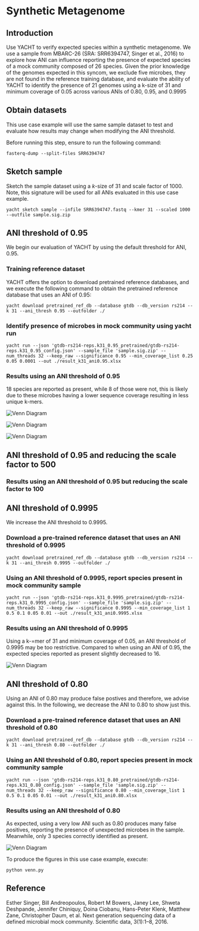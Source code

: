 # Synthetic Metagenome

## Introduction

Use YACHT to verify expected species within a synthetic metagenome. We use a sample from MBARC-26 (SRA: SRR6394747, Singer et al., 2016) to explore how ANI can influence reporting the presence of expected species of a mock community composed of 26 species. Given the prior knowledge of the genomes expected in this syncom, we exclude five microbes, they are not found in the reference training database, and evaluate the ability of YACHT to identify the presence of 21 genomes using a k-size of 31 and minimum coverage of 0.05 across various ANIs of 0.80, 0.95, and 0.9995

## Obtain datasets

This use case example will use the same sample dataset to test and evaluate how results may change when modifying the ANI threshold.

Before running this step, ensure to run the following command:


    fasterq-dump --split-files SRR6394747

## Sketch sample

Sketch the sample dataset using a *k*-size of 31 and scale factor of 1000. Note, this signature will be used for all ANIs evaluated in this use case example.

    yacht sketch sample --infile SRR6394747.fastq --kmer 31 --scaled 1000 --outfile sample.sig.zip


## ANI threshold of 0.95

We begin our evaluation of YACHT by using the default threshold for ANI, 0.95.

### Training reference dataset

YACHT offers the option to download pretrained reference databases, and we execute the following command to obtain the pretrained reference database that uses an ANI of 0.95:

    yacht download pretrained_ref_db --database gtdb --db_version rs214 --k 31 --ani_thresh 0.95 --outfolder ./

### Identify presence of microbes in mock community using yacht run

    yacht run --json 'gtdb-rs214-reps.k31_0.95_pretrained/gtdb-rs214-reps.k31_0.95_config.json' --sample_file 'sample.sig.zip' --num_threads 32 --keep_raw --significance 0.95 --min_coverage_list 0.25 0.05 0.0001 --out ./result_k31_ani0.95.xlsx

### Results using an ANI threshold of 0.95

18 species are reported as present, while 8 of those were not, this is likely due to these microbes having a lower sequence coverage resulting in less unique k-mers.

![Venn Diagram](venn_k31_0.95_min0.05.png)

![Venn Diagram](venn_k31_0.95_min0.0001.png)

![Venn Diagram](venn_k31_0.95_min0.25.png)

## ANI threshold of 0.95 and reducing the scale factor to 500


### Results using an ANI threshold of 0.95 but reducing the scale factor to 100


## ANI threshold of 0.9995

We increase the ANI threshold to 0.9995.

### Download a pre-trained reference dataset that uses an ANI threshold of 0.9995

    yacht download pretrained_ref_db --database gtdb --db_version rs214 --k 31 --ani_thresh 0.9995 --outfolder ./

### Using an ANI threshold of 0.9995, report species present in mock community sample

    yacht run --json 'gtdb-rs214-reps.k31_0.9995_pretrained/gtdb-rs214-reps.k31_0.9995_config.json' --sample_file 'sample.sig.zip' --num_threads 32 --keep_raw --significance 0.9995 --min_coverage_list 1 0.5 0.1 0.05 0.01 --out ./result_k31_ani0.9995.xlsx

### Results using an ANI threshold of 0.9995

Using a k-=mer of 31 and minimum coverage of 0.05, an ANI threshold of 0.9995 may be too restrictive. Compared to when using an ANI of 0.95, the expected species reported as present slightly decreased to 16.

![Venn Diagram](venn_k31_0.9995_min0.05.png)

## ANI threshold of 0.80

Using an ANI of 0.80 may produce false postives and therefore, we advise against this. In the following, we decrease the ANI to 0.80 to show just this.

### Download a pre-trained reference dataset that uses an ANI threshold of 0.80

    yacht download pretrained_ref_db --database gtdb --db_version rs214 --k 31 --ani_thresh 0.80 --outfolder ./

### Using an ANI threshold of 0.80, report species present in mock community sample

    yacht run --json 'gtdb-rs214-reps.k31_0.80_pretrained/gtdb-rs214-reps.k31_0.80_config.json' --sample_file 'sample.sig.zip' --num_threads 32 --keep_raw --significance 0.80 --min_coverage_list 1 0.5 0.1 0.05 0.01 --out ./result_k31_ani0.80.xlsx

### Results using an ANI threshold of 0.80

As expected, using a very low ANI such as 0.80 produces many false positives, reporting the presence of unexpected microbes in the sample. Meanwhile, only 3 species correctly identified as present.

![Venn Diagram](venn_k31_0.80_min0.05.png)

To produce the figures in this use case example, execute:

    python venn.py

## Reference

Esther Singer, Bill Andreopoulos, Robert M Bowers, Janey Lee, Shweta Deshpande, Jennifer Chiniquy, Doina
Ciobanu, Hans-Peter Klenk, Matthew Zane, Christopher Daum, et al. Next generation sequencing data of a
defined microbial mock community. Scientific data, 3(1):1–8, 2016.